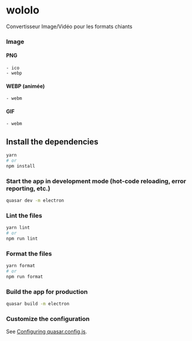 # wololo

Convertisseur Image/Vidéo pour les formats chiants

### Image
#### PNG
    - ico
    - webp
#### WEBP (animée)
    - webm
#### GIF
    - webm

## Install the dependencies
```bash
yarn
# or
npm install
```

### Start the app in development mode (hot-code reloading, error reporting, etc.)
```bash
quasar dev -m electron
```


### Lint the files
```bash
yarn lint
# or
npm run lint
```


### Format the files
```bash
yarn format
# or
npm run format
```



### Build the app for production
```bash
quasar build -m electron
```

### Customize the configuration
See [Configuring quasar.config.js](https://v2.quasar.dev/quasar-cli-vite/quasar-config-js).

